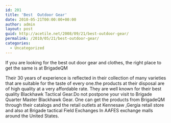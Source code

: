 ```yaml
---
id: 201
title: 'Best  Outdoor Gear'
date: 2010-05-21T00:00:00+00:00
author: admin
layout: post
guid: http://acetile.net/2008/09/21/best-outdoor-gear/
permalink: /2010/05/21/best-outdoor-gear/
categories:
  - Uncategorized
---
```

If you are looking for the best out door gear and clothes, the right place to get the same is at BrigadeQM
  
Their 30 years of experience is reflected in their collection of many varieties that are suitable for the taste of every one.the products at their disposal are of high quality at a very affordable rate. They are well known for their best quality Blackhawk Tactical Gear.Do not postpone your visit to Brigade Quarter Master Blackhawk Gear. One can get the products from BrigadeQM through their catalogs and the retail outlets at Kennesaw ,Gergia retail store and also at Brigade tactical Field Exchanges In AAFES exchange malls around the United States.